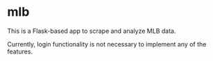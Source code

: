 # mlb
This is a Flask-based app to scrape and analyze MLB data.

Currently, login functionality is not necessary to implement any of the features.
